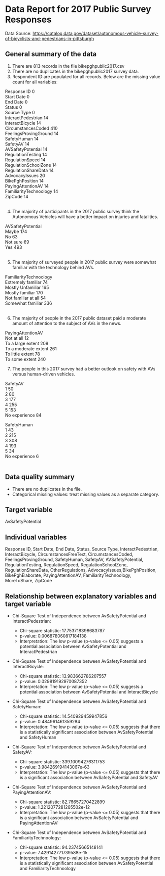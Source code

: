 # Data Report for 2017 Public Survey Responses
Data Source: https://catalog.data.gov/dataset/autonomous-vehicle-survey-of-bicyclists-and-pedestrians-in-pittsburgh

## General summary of the data

1. There are 813 records in the file bikepghpublic2017.csv <br>
2. There are no duplicates in the bikepghpublic2017 survey data. <br>
3. Respondent ID are populated for all records.  Below are the missing value count for all variables:<br>
   
  Response ID                 0<br>
  Start Date                  0<br>
  End Date                    0<br>
  Status                      0<br>
  Source Type                 0<br>
  InteractPedestrian         14<br>
  InteractBicycle            14<br>
  CircumstancesCoded        410<br>
  FeelingsProvingGround      14<br>
  SafetyHuman                14<br>
  SafetyAV                   14<br>
  AVSafetyPotential          14<br>
  RegulationTesting          14<br>
  RegulationSpeed            14<br>
  RegulationSchoolZone       14<br>
  RegulationShareData        14<br>
  AdvocacyIssues             20<br>
  BikePghPosition            14<br>
  PayingAttentionAV          14<br>
  FamiliarityTechnoology     14<br>
  ZipCode                    14<br>
<br> 
  
4. The majority of participants in the 2017 public survey think the Autonomous Vehicles will have a better impact on injuries and fatalities.<br>
  
  AVSafetyPotential<br>
  Maybe       174<br>
  No           63<br>
  Not sure     69<br>
  Yes         493<br>
<br>
 
5. The majority of surveyed people in 2017 public survey were somewhat familiar with the technology behind AVs.<br>

  FamiliarityTechnoology<br>
  Extremely familiar      74<br>
  Mostly Unfamiliar      165<br>
  Mostly familiar        170<br>
  Not familiar at all     54<br>
  Somewhat familiar      336<br>
<br>

6. The majority of people in the 2017 public dataset paid a moderate amount of attention to the subject of AVs in the news.<br>

PayingAttentionAV<br>
Not at all               12<br>
To a large extent       208<br>
To a moderate extent    261<br>
To little extent         78<br>
To some extent          240<br>

7. The people in this 2017 survey had a better outlook on safety with AVs versus human-driven vehicles.<br>

  SafetyAV<br>
  1                 50<br>
  2                 80<br>
  3                177<br>
  4                255<br>
  5                153<br>
  No experience     84<br>

  SafetyHuman<br>
  1                 43<br>
  2                215<br>
  3                308<br>
  4                193<br>
  5                 34<br>
  No experience      6<br>
<br>

## Data quality summary
- There are no duplicates in the file.
- Categorical missing values: treat missing values as a separate category. 

## Target variable
AvSafetyPotential

## Individual variables
Response ID, Start Date, End Date, Status, Source Type, InteractPedestrian, InteractBicycle, CircumstancesFreeText, CircumstancesCoded,
FeelingsProvingGround, SafetyHuman, SafetyAV, AVSafetyPotential, RegulationTesting, RegulationSpeed, RegulationSchoolZone, RegulationShareData,
OtherRegulations, AdvocacyIssues,BikePghPosition, BikePghElaborate, PayingAttentionAV, FamiliarityTechnoology, MoreToShare, ZipCode <br>

## Relationship between explanatory variables and target variable

- Chi-Square Test of Independence between AvSafetyPotential and InteractPedestrian:
  - Chi-square statistic: 17.753718398683787
  - p-value: 0.006878060817184138
  - Interpretation: The low p-value (p-value <= 0.05) suggests a potential association between AvSafetyPotential and InteractPedestrian

- Chi-Square Test of Independence between AvSafetyPotential and InteractBicycle:
  - Chi-square statistic: 13.983662786207557
  - p-value: 0.029819192970087352
  - Interpretation: The low p-value (p-value <= 0.05) suggests a potential association between AvSafetyPotential and InteractBicycle

- Chi-Square Test of Independence between AvSafetyPotential and SafetyHuman:
  - Chi-square statistic: 14.540929459947856
  - p-value: 0.484961461359284
  - Interpretation: The low p-value (p-value <= 0.05) suggests that there is a statistically significant association between AvSafetyPotential and SafetyHuman

- Chi-Square Test of Independence between AvSafetyPotential and SafetyAV:
  - Chi-square statistic: 339.10094276311753
  - p-value: 3.984269194143067e-63
  - Interpretation: The low p-value (p-value <= 0.05) suggests that there is a significant association between AvSafetyPotential and SafetyAV

- Chi-Square Test of Independence between AvSafetyPotential and PayingAttentionAV:
  - Chi-square statistic: 82.76657270422899
  - p-value: 1.2212077281265502e-12
  - Interpretation: The low p-value (p-value <= 0.05) suggests that there is a significant association between AvSafetyPotential and PayingAttentionAV:

- Chi-Square Test of Independence between AvSafetyPotential and FamiliarityTechnoology:
  - Chi-square statistic: 94.23745665148141
  - p-value: 7.429142771739588e-15
  - Interpretation: The low p-value (p-value <= 0.05) suggests that there is a statistically significant association between AvSafetyPotential and FamiliarityTechnoology